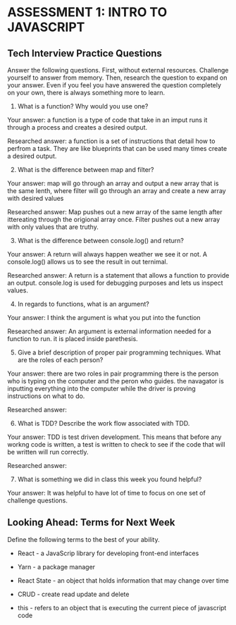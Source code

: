 # ASSESSMENT 1: INTRO TO JAVASCRIPT
## Tech Interview Practice Questions

Answer the following questions. First, without external resources. Challenge yourself to answer from memory. Then, research the question to expand on your answer. Even if you feel you have answered the question completely on your own, there is always something more to learn.   

1. What is a function? Why would you use one?

  Your answer: a function is a type of code that take in an imput runs it through a process and creates a desired output.

  Researched answer: a function is a set of instructions that detail how to perfrom a task. They are like blueprints that can be used many times create a desired output. 



2. What is the difference between map and filter?

  Your answer: map will go through an array and output a new array that is the same lenth, where filter will go through an array and create a new array with desired values

  Researched answer: Map pushes out a new array of the same length after ittereating through the origional array once. Filter pushes out a new array with only values that are truthy.



3. What is the difference between console.log() and return?

  Your answer: A return will always happen weather we see it or not. A console.log() allows us to see the result in out ternimal.

  Researched answer: A return is a statement that allows a function to provide an output. console.log is used for debugging purposes and lets us inspect values. 

 

4. In regards to functions, what is an argument?

  Your answer: I think the argument is what you put into the function

  Researched answer: An argument is external information needed for a function to run. it is placed inside parethesis. 



5. Give a brief description of proper pair programming techniques. What are the roles of each person?

  Your answer: there are two roles in pair programming there is the person who is typing on the computer and the peron who guides. the navagator is inputting everything into the computer while the driver is proving instructions on what to do.

  Researched answer:



6. What is TDD? Describe the work flow associated with TDD.

  Your answer: TDD is test driven development. This means that before any workng code is written, a test is written to check to see if the code that will be written will run correctly.

  Researched answer:



7. What is something we did in class this week you found helpful?  

  Your answer: It was helpful to have lot of time to focus on one set of challenge questions.



## Looking Ahead: Terms for Next Week

Define the following terms to the best of your ability.


- React - a JavaScrip library for developing front-end interfaces

- Yarn - a package manager

- React State - an object that holds information that may change over time

- CRUD - create read update and delete

- this - refers to an object that is executing the current piece of javascript code